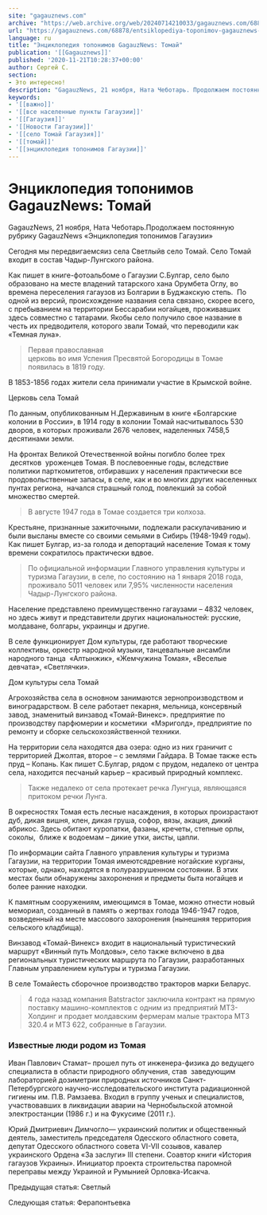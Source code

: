 ```yaml
---
site: "gagauznews.com"
archive: "https://web.archive.org/web/20240714210033/gagauznews.com/68878/entsiklopediya-toponimov-gagauznews-tomaj.html"
url: "https://gagauznews.com/68878/entsiklopediya-toponimov-gagauznews-tomaj.html"
language: ru
title: "Энциклопедия топонимов GagauzNews: Томай"
publication: '[[Gagauznews]]'
published: '2020-11-21T10:28:37+00:00'
author: Сергей С.
section:
- Это интересно!
description: "GagauzNews, 21 ноября, Ната Чеботарь. Продолжаем постоянную рубрику GagauzNews «Энциклопедия топонимов Гагаузии» Сегодня мы передвигаемся из села Светлый в село Томай. Село Томай входит в состав Чадыр-Лунгского района. Как пишет в книге-фотоальбоме о Гагаузии С.Булгар, село было образовано на месте владений татарского хана Орумбета Оглу, во времена переселения гагаузов из Болгарии в Буджакскую степь. По одной из версий, происхождение названия села связано, скорее всего, с пребыванием на территории Бессарабии ногайцев, проживавших здесь совместно с татарами. Якобы село получило свое название в честь их предводителя, которого звали Томай, что переводили как «Темная луна». Первая православная церковь во имя Успения Пресвятой Богородицы в Томае появилась в 1819 […]"
keywords:
- '[[важно]]'
- '[[все населенные пункты Гагаузии]]'
- '[[Гагаузия]]'
- '[[Новости Гагаузии]]'
- '[[село Томай Гагаузия]]'
- '[[томай]]'
- '[[энциклопедия топонимов Гагаузии]]'
---
```


# Энциклопедия топонимов GagauzNews: Томай

GagauzNews, 21 ноября, Ната Чеботарь.Продолжаем постоянную рубрику GagauzNews «Энциклопедия топонимов Гагаузии»

Сегодня мы передвигаемсяиз села Светлыйв село Томай. Село Томай входит в состав Чадыр-Лунгского района.

Как пишет в книге-фотоальбоме о Гагаузии С.Булгар, село было образовано на месте владений татарского хана Орумбета Оглу, во времена переселения гагаузов из Болгарии в Буджакскую степь.  По одной из версий, происхождение названия села связано, скорее всего, с пребыванием на территории Бессарабии ногайцев, проживавших здесь совместно с татарами. Якобы село получило свое название в честь их предводителя, которого звали Томай, что переводили как «Темная луна».

> Первая православная церковь во имя Успения Пресвятой Богородицы в Томае появилась в 1819 году.

В 1853-1856 годах жители села принимали участие в Крымской войне.

Церковь села Томай

По данным, опубликованным Н.Державиным в книге «Болгарские колонии в России», в 1914 году в колонии Томай насчитывалось 530 дворов, в которых проживали 2676 человек, наделенных 7458,5 десятинами земли.

На фронтах Великой Отечественной войны погибло более трех  десятков  уроженцев Томая. В послевоенные годы, вследствие политики парткомитетов, отбиравших у населения практически все продовольственные запасы, в селе, как и во многих других населенных пунтах региона,  начался страшный голод, повлекший за собой множество смертей.

> В августе 1947 года в Томае создается три колхоза.

Крестьяне, признанные зажиточными, подлежали раскулачиванию и были высланы вместе со своими семьями в Сибирь (1948-1949 годы). Как пишет Булгар, из-за голода и депортаций население Томая к тому времени сократилось практически вдвое.

> По официальной информации Главного управления культуры и туризма Гагаузии, в селе, по состоянию на 1 января 2018 года, проживало 5011 человек или 7,95% численности населения Чадыр-Лунгского района.

Население представлено преимущественно гагаузами – 4832 человек, но здесь живут и представители других национальностей: русские, молдаване, болгары, украинцы и другие.

В селе функционирует Дом культуры, где работают творческие коллективы, оркестр народной музыки, танцевальные ансамбли народного танца  «Алтынжик», «Жемчужина Томая», «Веселые девчата», «Светлячки».

Дом культуры села Томай

Агрохозяйства села в основном занимаются зернопроизводством и виноградарством. В селе работает пекарня, мельница, консервный завод, знаменитый винзавод «Томай-Винекс». предприятие по производству парфюмерии и косметики  «Мэриголд», предприятие по ремонту и сборке сельскохозяйственной техники.

На территории села находятся два озера: одно из них граничит с территорией Джолтая, второе – с землями Гайдара. В Томае также есть пруд – Копань. Как пишет С.Булгар, рядом с прудом, недалеко от центра села, находится песчаный карьер – красивый природный комплекс.

> Также недалеко от села протекает речка Лунгуца, являющаяся притоком речки Лунга.

В окресностях Томая есть лесные насаждения, в которых произрастают дуб, дикая вишня, клен, дикая груша, софор, вязы, акация, дикий абрикос. Здесь обитают куропатки, фазаны, кречеты, степные орлы, соколы,  ближе к водоемам – дикие утки, аисты, цапли.

По информации сайта Главного управления культуры и туризма Гагаузии, на территории Томая имеютсядревние ногайские курганы, которые, однако, находятся в полуразрушенном состоянии. В этих местах были обнаружены захоронения и предметы быта ногайцев и более ранние находки.

К памятным сооружениям, имеющимся в Томае, можно отнести новый мемориал, созданный в память о жертвах голода 1946-1947 годов, возведенный на месте массового захоронения (нынешняя территория сельского кладбища).

Винзавод «Томай-Винекс» входит в национальный туристический маршрут «Винный путь Молдовы», село также включено в два региональных туристических маршрута по Гагаузии, разработанных Главным управлением культуры и туризма Гагаузии.

В селе Томайесть сборочное производство тракторов марки Беларус.

> 4 года назад компания Batstractor заключила контракт на прямую поставку машино-комплектов с одним из предприятий МТЗ-Холдинг и продает молдавским фермерам малые трактора МТЗ 320.4 и МТЗ 622, собранные в Гагаузии.

### Известные люди родом из Томая

Иван Павлович Стамат– прошел путь от инженера-физика до ведущего специалиста в области природного облучения, став  заведующим лабораторией дозиметрии природных источников Санкт-Петербургского научно-исследовательского института радиационной гигиены им. П.В. Рамзаева. Входил в группу ученых и специалистов, участвовавших в ликвидации аварии на Чернобыльской атомной электростанции (1986 г.) и на Фукусиме (2011 г.).

Юрий Дмитриевич Димчогло— украинский политик и общественный деятель, заместитель председателя Одесского областного совета, депутат Одесского областного совета VI-VII созывов, кавалер украинского Ордена «За заслуги» III степени. Соавтор книги «История гагаузов Украины». Инициатор проекта строительства паромной переправы между Украиной и Румынией Орловка-Исакча.

Предыдущая статья: Светлый

Следующая статья: Ферапонтьевка